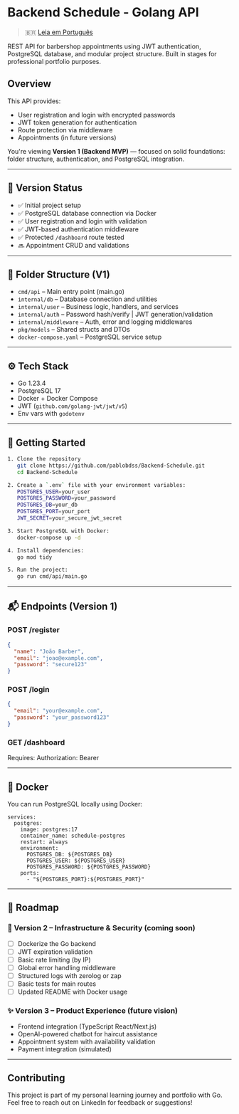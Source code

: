 # Backend Schedule - Golang API

> 🇧🇷 [Leia em Português](./README.pt-br.md)

REST API for barbershop appointments using JWT authentication, PostgreSQL database, and modular project structure. Built in stages for professional portfolio purposes.

## Overview

This API provides:

- User registration and login with encrypted passwords
- JWT token generation for authentication
- Route protection via middleware
- Appointments (in future versions)

You're viewing **Version 1 (Backend MVP)** — focused on solid foundations:
folder structure, authentication, and PostgreSQL integration.

---

## 🚦 Version Status

- ✅ Initial project setup
- ✅ PostgreSQL database connection via Docker
- ✅ User registration and login with validation
- ✅ JWT-based authentication middleware
- ✅ Protected `/dashboard` route tested
- 🔜 Appointment CRUD and validations

---

## 📂 Folder Structure (V1)

- `cmd/api` – Main entry point (main.go)
- `internal/db` – Database connection and utilities
- `internal/user` – Business logic, handlers, and services
- `internal/auth` – Password hash/verify | JWT generation/validation
- `internal/middleware` – Auth, error and logging middlewares
- `pkg/models` – Shared structs and DTOs
- `docker-compose.yaml` – PostgreSQL service setup

---

## ⚙️ Tech Stack

- Go 1.23.4
- PostgreSQL 17
- Docker + Docker Compose
- JWT (`github.com/golang-jwt/jwt/v5`)
- Env vars with `godotenv`

---

## 🚀 Getting Started

```bash
1. Clone the repository
   git clone https://github.com/pablobdss/Backend-Schedule.git
   cd Backend-Schedule

2. Create a `.env` file with your environment variables:
   POSTGRES_USER=your_user
   POSTGRES_PASSWORD=your_password
   POSTGRES_DB=your_db
   POSTGRES_PORT=your_port
   JWT_SECRET=your_secure_jwt_secret

3. Start PostgreSQL with Docker:
   docker-compose up -d

4. Install dependencies:
   go mod tidy

5. Run the project:
   go run cmd/api/main.go
```

---

## 📬 Endpoints (Version 1)

### POST /register
```json
{
  "name": "João Barber",
  "email": "joao@example.com",
  "password": "secure123"
}
```
### POST /login
``` json
{
  "email": "your@example.com",
  "password": "your_password123"
}
```
### GET /dashboard
  Requires: Authorization: Bearer <token>

---

## 🐳 Docker

You can run PostgreSQL locally using Docker:
```
services:
  postgres:
    image: postgres:17
    container_name: schedule-postgres
    restart: always
    environment:
      POSTGRES_DB: ${POSTGRES_DB}
      POSTGRES_USER: ${POSTGRES_USER}
      POSTGRES_PASSWORD: ${POSTGRES_PASSWORD}
    ports:
      - "${POSTGRES_PORT}:${POSTGRES_PORT}"
```

---

## 📍 Roadmap

### 🧱 Version 2 – Infrastructure & Security (coming soon)

- [ ] Dockerize the Go backend
- [ ] JWT expiration validation
- [ ] Basic rate limiting (by IP)
- [ ] Global error handling middleware
- [ ] Structured logs with zerolog or zap
- [ ] Basic tests for main routes
- [ ] Updated README with Docker usage

### ✨ Version 3 – Product Experience (future vision)

- Frontend integration (TypeScript React/Next.js)
- OpenAI-powered chatbot for haircut assistance
- Appointment system with availability validation
- Payment integration (simulated)

---

## Contributing

This project is part of my personal learning journey and portfolio with Go. Feel free to reach out on LinkedIn for feedback or suggestions!
